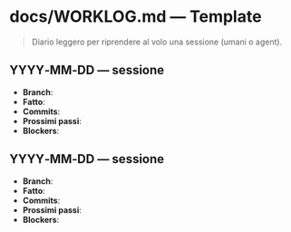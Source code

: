 # docs/WORKLOG.md — Template

> Diario leggero per riprendere al volo una sessione (umani o agent).

## YYYY‑MM‑DD — sessione

* **Branch**:
* **Fatto**:
* **Commits**:
* **Prossimi passi**:
* **Blockers**:

## YYYY‑MM‑DD — sessione

* **Branch**:
* **Fatto**:
* **Commits**:
* **Prossimi passi**:
* **Blockers**:
